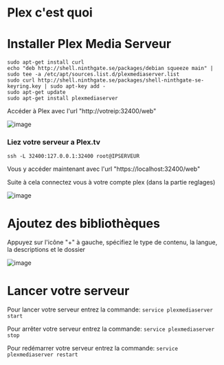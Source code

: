 # Plex c'est quoi
 
# Installer Plex Media Serveur
 
```
sudo apt-get install curl
echo "deb http://shell.ninthgate.se/packages/debian squeeze main" | sudo tee -a /etc/apt/sources.list.d/plexmediaserver.list
sudo curl http://shell.ninthgate.se/packages/shell-ninthgate-se-keyring.key | sudo apt-key add -
sudo apt-get update
sudo apt-get install plexmediaserver
```
Accéder à Plex avec l'url "http://votreip:32400/web"
 
![image](https://user-images.githubusercontent.com/60802587/147521414-1ba5f098-da19-4aec-9302-4d66c5aa90ab.png)
 
### Liez votre serveur a Plex.tv
 
```ssh -L 32400:127.0.0.1:32400 root@IPSERVEUR```
 
Vous y accéder maintenant avec l'url "https://localhost:32400/web"
 
Suite à cela connectez vous à votre compte plex (dans la partie reglages)
 
![image](https://user-images.githubusercontent.com/60802587/147521434-213135f8-ef19-4bbd-9036-f58de8ca778c.png)
 
# Ajoutez des bibliothèques
 
 Appuyez sur l'icône "+" à gauche, spécifiez le type de contenu, la langue, la descriptions et le dossier
 
 ![image](https://user-images.githubusercontent.com/60802587/147521587-0b1bb6cc-e9d1-4bdd-a131-f09a2ee9ccf6.png)
 
# Lancer votre serveur
 
Pour lancer votre serveur entrez la commande: `service plexmediaserver start`
 
Pour arrêter votre serveur entrez la commande: `service plexmediaserver stop`
 
Pour redémarrer votre serveur entrez la commande: `service plexmediaserver restart`
 
 

